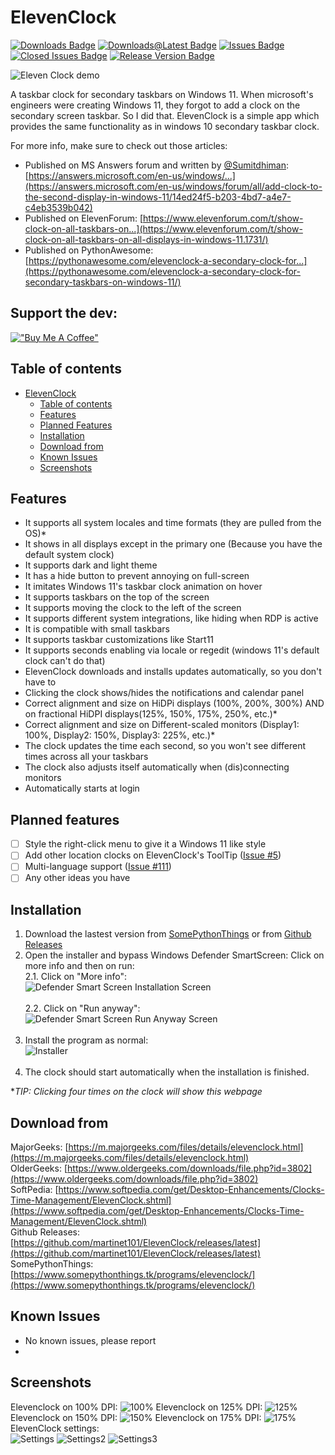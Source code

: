 # ElevenClock
[![Downloads Badge](https://img.shields.io/github/downloads/martinet101/ElevenClock/total.svg?style=for-the-badge)](https://github.com/martinet101/ElevenClock/releases)
[![Downloads@Latest Badge](https://img.shields.io/github/downloads-pre/martinet101/ElevenClock/latest/total?style=for-the-badge)](https://github.com/martinet101/ElevenClock/releases/latest)
[![Issues Badge](https://img.shields.io/github/issues/martinet101/ElevenClock?style=for-the-badge)](https://github.com/martinet101/ElevenClock/issues)
[![Closed Issues Badge](https://img.shields.io/github/issues-closed/martinet101/ElevenClock?style=for-the-badge)](https://github.com/martinet101/ElevenClock/issues?q=is%3Aissue+is%3Aclosed)
[![Release Version Badge](https://img.shields.io/github/v/release/martinet101/ElevenClock?style=for-the-badge)](https://github.com/martinet101/ElevenClock/releases/latest)


![Eleven Clock demo](https://raw.githubusercontent.com/martinet101/SomePythonThings-Media/master/elevenclock/main.webp)

A taskbar clock for secondary taskbars on Windows 11. When microsoft's engineers were creating Windows 11, they forgot to add a clock on the secondary screen taskbar. So I did that. ElevenClock is a simple app which provides the same functionality as in windows 10 secondary taskbar clock.

For more info, make sure to check out those articles:

- Published on MS Answers forum and written by [@Sumitdhiman](https://github.com/Sumitdhiman): [https://answers.microsoft.com/en-us/windows/...](https://answers.microsoft.com/en-us/windows/forum/all/add-clock-to-the-second-display-in-windows-11/14ed24f5-b203-4bd7-a4e7-c4eb3539b042)
- Published on ElevenForum: [https://www.elevenforum.com/t/show-clock-on-all-taskbars-on...](https://www.elevenforum.com/t/show-clock-on-all-taskbars-on-all-displays-in-windows-11.1731/)
- Published on PythonAwesome: [https://pythonawesome.com/elevenclock-a-secondary-clock-for...](https://pythonawesome.com/elevenclock-a-secondary-clock-for-secondary-taskbars-on-windows-11/)

## Support the dev:

[!["Buy Me A Coffee"](https://www.buymeacoffee.com/assets/img/custom_images/orange_img.png)](https://ko-fi.com/martinet101)
<br>
## Table of contents

- [ElevenClock](#elevenclock)
  - [Table of contents](#table-of-contents)
  - [Features](#features)
  - [Planned Features](#planned-features)
  - [Installation](#installation)
  - [Download from](#download-from)
  - [Known Issues](#known-issues)
  - [Screenshots](#screenshots)

## Features

- It supports all system locales and time formats (they are pulled from the OS)*
- It shows in all displays except in the primary one (Because you have the default system clock)
- It supports dark and light theme
- It has a hide button to prevent annoying on full-screen
- It imitates Windows 11's taskbar clock animation on hover
- It supports taskbars on the top of the screen
- It supports moving the clock to the left of the screen
- It supports different system integrations, like hiding when RDP is active
- It is compatible with small taskbars
- It supports taskbar customizations like Start11
- It supports seconds enabling via locale or regedit (windows 11's default clock can't do that)
- ElevenClock downloads and installs updates automatically, so you don't have to
- Clicking the clock shows/hides the notifications and calendar panel
- Correct alignment and size on HiDPi displays (100%, 200%, 300%) AND on fractional HiDPI displays(125%, 150%, 175%, 250%, etc.)*
- Correct alignment and size on Different-scaled monitors (Display1: 100%, Display2: 150%, Display3: 225%, etc.)*
- The clock updates the time each second, so you won't see different times across all your taskbars
- The clock also adjusts itself automatically when (dis)connecting monitors
- Automatically starts at login

## Planned features
 - [ ] Style the right-click menu to give it a Windows 11 like style
 - [ ] Add other location clocks on ElevenClock's ToolTip ([Issue #5](https://github.com/martinet101/ElevenClock/issues/5))
 - [ ] Multi-language support ([Issue #111](https://github.com/martinet101/ElevenClock/issues/111))
 - [ ] Any other ideas you have

## Installation

 1. Download the lastest version from [SomePythonThings](https://www.somepythonthings.tk/programs/elevenclock/#downloadSection) or from [Github Releases](https://github.com/martinet101/ElevenClock/releases)
 2. Open the installer and bypass Windows Defender SmartScreen: Click on more info and then on run:<br>
     2.1.  Click on "More info":<br>
     ![Defender Smart Screen Installation Screen](https://github.com/martinet101/ElevenClock/blob/main/media/smartscreen1.jpg?raw=true)<br><br>
     2.2. Click on "Run anyway":<br>
     ![Defender Smart Screen Run Anyway Screen](https://github.com/martinet101/ElevenClock/blob/main/media/smartscreen2.jpg?raw=true)<br><br>
 3. Install the program as normal:<br>![Installer](https://github.com/martinet101/ElevenClock/blob/main/media/elevenclock_7.png?raw=true)<br><br>
 4. The clock should start automatically when the installation is finished.

   **TIP: Clicking four times on the clock will show this webpage*

## Download from

MajorGeeks: [https://m.majorgeeks.com/files/details/elevenclock.html](https://m.majorgeeks.com/files/details/elevenclock.html)<br>
OlderGeeks: [https://www.oldergeeks.com/downloads/file.php?id=3802](https://www.oldergeeks.com/downloads/file.php?id=3802)<br>
SoftPedia: [https://www.softpedia.com/get/Desktop-Enhancements/Clocks-Time-Management/ElevenClock.shtml](https://www.softpedia.com/get/Desktop-Enhancements/Clocks-Time-Management/ElevenClock.shtml)<br>
Github Releases: [https://github.com/martinet101/ElevenClock/releases/latest](https://github.com/martinet101/ElevenClock/releases/latest)<br>
SomePythonThings: [https://www.somepythonthings.tk/programs/elevenclock/](https://www.somepythonthings.tk/programs/elevenclock/)<br>

## Known Issues

 - No known issues, please report
 -
## Screenshots

Elevenclock on 100% DPI: ![100%](https://github.com/martinet101/ElevenClock/blob/main/media/elevenclock_1.png?raw=true)
Elevenclock on 125% DPI: ![125%](https://github.com/martinet101/ElevenClock/blob/main/media/elevenclock_2.png?raw=true)
Elevenclock on 150% DPI: ![150%](https://github.com/martinet101/ElevenClock/blob/main/media/elevenclock_3.png?raw=true)
Elevenclock on 175% DPI: ![175%](https://github.com/martinet101/ElevenClock/blob/main/media/elevenclock_4.png?raw=true)
ElevenClock settings: <br>![Settings](https://user-images.githubusercontent.com/53119851/137625716-e0d9e5b2-d188-4a76-8146-77061970b78f.png)
![Settings2](https://user-images.githubusercontent.com/53119851/137625725-08bd6408-abcc-4c87-9be6-bbb1dad5ed75.png)
![Settings3](https://user-images.githubusercontent.com/53119851/137625731-08594ba7-9d66-4add-82d1-2a64400293df.png)



